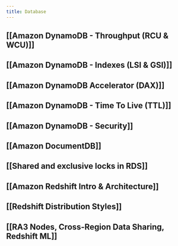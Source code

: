 ```yaml
---
title: Database
---
```

## [[Amazon DynamoDB - Throughput (RCU & WCU)]] 

## [[Amazon DynamoDB - Indexes (LSI & GSI)]] 

## [[Amazon DynamoDB Accelerator (DAX)]] 

## [[Amazon DynamoDB - Time To Live (TTL)]]

## [[Amazon DynamoDB - Security]] 

## [[Amazon DocumentDB]]

## [[Shared and exclusive locks in RDS]]

## [[Amazon Redshift Intro & Architecture]]

## [[Redshift Distribution Styles]]

## [[RA3 Nodes, Cross-Region Data Sharing, Redshift ML]]

